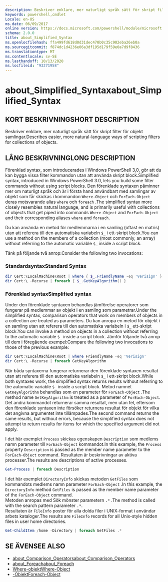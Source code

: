 ```yaml
---
description: Beskriver enklare, mer naturligt språk sätt för skript filter för objekt samlingar.
keywords: powershell,cmdlet
Locale: en-US
ms.date: 06/09/2017
online version: https://docs.microsoft.com/powershell/module/microsoft.powershell.core/about/about_simplified_syntax?view=powershell-5.1&WT.mc_id=ps-gethelp
schema: 2.0.0
title: about_Simplified_Syntax
ms.openlocfilehash: ffa499fd618d0d31dec470b0c35c902eba26eb0a
ms.sourcegitcommit: f874dc1d4236e06a3df195d179f59e0a7d9f8436
ms.translationtype: MT
ms.contentlocale: sv-SE
ms.lasthandoff: 10/13/2020
ms.locfileid: "93271958"
---
```

# <a name="about_simplified_syntax"></a><span data-ttu-id="65509-104">about_Simplified_Syntax</span><span class="sxs-lookup"><span data-stu-id="65509-104">about_Simplified_Syntax</span></span>

## <a name="short-description"></a><span data-ttu-id="65509-105">KORT BESKRIVNING</span><span class="sxs-lookup"><span data-stu-id="65509-105">SHORT DESCRIPTION</span></span>

<span data-ttu-id="65509-106">Beskriver enklare, mer naturligt språk sätt för skript filter för objekt samlingar.</span><span class="sxs-lookup"><span data-stu-id="65509-106">Describes easier, more natural-language ways of scripting filters for collections of objects.</span></span>

## <a name="long-description"></a><span data-ttu-id="65509-107">LÅNG BESKRIVNING</span><span class="sxs-lookup"><span data-stu-id="65509-107">LONG DESCRIPTION</span></span>

<span data-ttu-id="65509-108">Förenklad syntax, som introducerades i Windows PowerShell 3,0, gör att du kan bygga vissa filter kommandon utan att använda skript block.</span><span class="sxs-lookup"><span data-stu-id="65509-108">Simplified syntax, introduced in Windows PowerShell 3.0, lets you build some filter commands without using script blocks.</span></span> <span data-ttu-id="65509-109">Den förenklade syntaxen påminner mer om naturligt språk och är i första hand användbart med samlingar av objekt som får skickas i kommandon `Where-Object` och `ForEach-Object` deras motsvarande alias `where` och `foreach` .</span><span class="sxs-lookup"><span data-stu-id="65509-109">The simplified syntax more closely resembles natural language, and is primarily useful with collections of objects that get piped into commands `Where-Object` and `ForEach-Object` and their corresponding aliases `where` and `foreach`.</span></span>

<span data-ttu-id="65509-110">Du kan använda en metod för medlemmarna i en samling (oftast en matris) utan att referera till den automatiska variabeln `$_` i ett-skript block.</span><span class="sxs-lookup"><span data-stu-id="65509-110">You can use a method on the members of a collection (most commonly, an array) without referring to the automatic variable `$_` inside a script block.</span></span>

<span data-ttu-id="65509-111">Tänk på följande två anrop:</span><span class="sxs-lookup"><span data-stu-id="65509-111">Consider the following two invocations:</span></span>

### <a name="standard-syntax"></a><span data-ttu-id="65509-112">Standardsyntax</span><span class="sxs-lookup"><span data-stu-id="65509-112">Standard Syntax</span></span>

```powershell
dir Cert:\LocalMachine\Root | where { $_.FriendlyName -eq 'Verisign' }
dir Cert:\ -Recurse | foreach { $_.GetKeyAlgorithm() }
```

### <a name="simplified-syntax"></a><span data-ttu-id="65509-113">Förenklad syntax</span><span class="sxs-lookup"><span data-stu-id="65509-113">Simplified syntax</span></span>

<span data-ttu-id="65509-114">Under den förenklade syntaxen behandlas jämförelse operatorer som fungerar på medlemmar av objekt i en samling som parametrar.</span><span class="sxs-lookup"><span data-stu-id="65509-114">Under the simplified syntax, comparison operators that work on members of objects in a collection are treated as parameters.</span></span> <span data-ttu-id="65509-115">Du kan anropa en metod för objekt i en samling utan att referera till den automatiska variabeln i `$_` ett-skript block.</span><span class="sxs-lookup"><span data-stu-id="65509-115">You can invoke a method on objects in a collection without referring to the automatic variable `$_` inside a script block.</span></span>
<span data-ttu-id="65509-116">Jämför följande två anrop till dem i föregående exempel:</span><span class="sxs-lookup"><span data-stu-id="65509-116">Compare the following two invocations to those of the previous example:</span></span>

```powershell
dir Cert:\LocalMachine\Root | where FriendlyName -eq 'Verisign'
dir Cert:\ -Recurse | foreach GetKeyAlgorithm
```

<span data-ttu-id="65509-117">När båda syntaxerna fungerar returnerar den förenklade syntaxen resultat utan att referera till den automatiska variabeln `$_` i ett-skript block.</span><span class="sxs-lookup"><span data-stu-id="65509-117">While both syntaxes work, the simplified syntax returns results without referring to the automatic variable `$_` inside a script block.</span></span>
<span data-ttu-id="65509-118">Metod namnet `GetKeyAlgorithm` behandlas som en parameter för `ForEach-Object` .</span><span class="sxs-lookup"><span data-stu-id="65509-118">The method name `GetKeyAlgorithm` is treated as a parameter of `ForEach-Object`.</span></span>
<span data-ttu-id="65509-119">Det andra kommandot returnerar samma resultat, men utan fel, eftersom den förenklade syntaxen inte försöker returnera resultat för objekt för vilka det angivna argumentet inte tillämpades.</span><span class="sxs-lookup"><span data-stu-id="65509-119">The second command returns the same results, but without errors, because the simplified syntax does not attempt to return results for items for which the specified argument did not apply.</span></span>

<span data-ttu-id="65509-120">I det här exemplet `Process` skickas egenskapen `Description` som medlems namn parameter till `ForEach-Object` kommandot.</span><span class="sxs-lookup"><span data-stu-id="65509-120">In this example, the `Process` property `Description` is passed as the member name parameter to the `ForEach-Object` command.</span></span> <span data-ttu-id="65509-121">Resultaten är beskrivningar av aktiva processer.</span><span class="sxs-lookup"><span data-stu-id="65509-121">The results are descriptions of active processes.</span></span>

```powershell
Get-Process | foreach Description
```

<span data-ttu-id="65509-122">I det här exemplet `DirectoryInfo` skickas metoden `GetFiles` som kommandots medlems namn parameter `ForEach-Object` .</span><span class="sxs-lookup"><span data-stu-id="65509-122">In this example, the `DirectoryInfo` method `GetFiles` is passed as the member name parameter of the `ForEach-Object` command.</span></span>  
<span data-ttu-id="65509-123">Metoden anropas med Sök mönster parametern `.*` .</span><span class="sxs-lookup"><span data-stu-id="65509-123">The method is called with the search pattern parameter `.*`.</span></span>  
<span data-ttu-id="65509-124">Resultaten är `FileInfo` poster för alla dolda filer i UNIX-format i användar arbets kataloger.</span><span class="sxs-lookup"><span data-stu-id="65509-124">The results are `FileInfo` records for all Unix-style hidden files in user home directories.</span></span> 

```powershell
Get-ChildItem /home -Directory | foreach GetFiles .*
```

## <a name="see-also"></a><span data-ttu-id="65509-125">SE ÄVEN</span><span class="sxs-lookup"><span data-stu-id="65509-125">SEE ALSO</span></span>

- [<span data-ttu-id="65509-126">about_Comparison_Operators</span><span class="sxs-lookup"><span data-stu-id="65509-126">about_Comparison_Operators</span></span>](about_Comparison_Operators.md)
- [<span data-ttu-id="65509-127">about_Foreach</span><span class="sxs-lookup"><span data-stu-id="65509-127">about_Foreach</span></span>](about_Foreach.md)
- [<span data-ttu-id="65509-128">Where-objekt</span><span class="sxs-lookup"><span data-stu-id="65509-128">Where-Object</span></span>](xref:Microsoft.PowerShell.Core.Where-Object)
- [<span data-ttu-id="65509-129">-Objekt</span><span class="sxs-lookup"><span data-stu-id="65509-129">Foreach-Object</span></span>](xref:Microsoft.PowerShell.Core.ForEach-Object)
